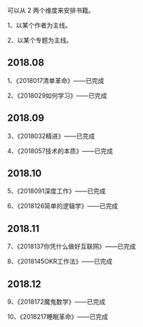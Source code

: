 可以从 2 两个维度来安排书籍。

1、以某个作者为主线。

2、以某个专题为主线。

## 2018.08

1、《2018017清单革命》——已完成

2、《2018029如何学习》——已完成

## 2018.09

3、《2018032精进》——已完成

4、《2018057技术的本质》——已完成

## 2018.10

5、《2018091深度工作》——已完成

6、《2018126简单的逻辑学》——已完成

## 2018.11

7、《2018137你凭什么做好互联网》——已完成

8、《2018145OKR工作法》——已完成

## 2018.12

9、《2018172魔鬼数学》——已完成

10、《2018217睡眠革命》——已完成